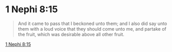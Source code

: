 # 1 Nephi 8:15

> And it came to pass that I beckoned unto them; and I also did say unto them with a loud voice that they should come unto me, and partake of the fruit, which was desirable above all other fruit.

[1 Nephi 8:15](https://www.churchofjesuschrist.org/study/scriptures/bofm/1-ne/8?lang=eng&id=p15#p15)


